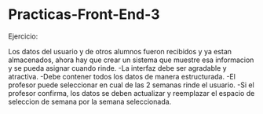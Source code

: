 # Practicas-Front-End-3

Ejercicio:

  Los datos del usuario y de otros alumnos fueron recibidos y ya estan almacenados, ahora hay que crear un sistema que muestre esa informacion y se pueda asignar
  cuando rinde.
	  -La interfaz debe ser agradable y atractiva.
	  -Debe contener todos los datos de manera estructurada.
	  -El profesor puede seleccionar en cual de las 2 semanas rinde el usuario.
	  -Si el profesor confirma, los datos se deben actualizar y reemplazar el espacio de seleccion de semana por la semana seleccionada.
